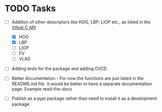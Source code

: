 # TODO Tasks

* [ ] Addition of other descriptors like HOG, LBP, LIOP etc., as listed in the [Vlfeat C API](https://www.vlfeat.org/sandbox/api/index.html)
  * [x] HOG
  * [x] LBP
  * [ ] LIOP
  * [ ] FV
  * [ ] VLAD

* [ ] Adding tests for the package and adding CI/CD

* [ ] Better documentation - For now the functions are just listed in the README.md file. It would be better to have a separate documentation page. Example read-the-docs

* [ ] Publish as a pypi package rather than need to install it as a development package